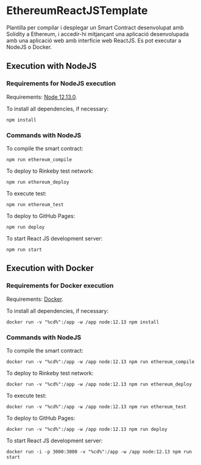 # EthereumReactJSTemplate
Plantilla per compilar i desplegar un Smart Contract desenvolupat amb Solidity a Ethereum, i accedir-hi mitjançant una aplicació desenvolupada amb una aplicació web amb interfície web ReactJS. Es pot executar a NodeJS o Docker.

## Execution with NodeJS

### Requirements for NodeJS execution
Requirements: [Node 12.13.0](https://nodejs.org/en/download/).

To install all dependencies, if necessary:
```
npm install
```

### Commands with NodeJS
To compile the smart contract:
```
npm run ethereum_compile
```

To deploy to Rinkeby test network:
```
npm run ethereum_deploy
```

To execute test:
```
npm run ethereum_test
```

To deploy to GitHub Pages:
```
npm run deploy
```

To start React JS development server:
```
npm run start
```

## Execution with Docker

### Requirements for Docker execution
Requirements: [Docker](https://docs.docker.com/get-docker/).

To install all dependencies, if necessary:
```
docker run -v "%cd%":/app -w /app node:12.13 npm install
```

### Commands with NodeJS
To compile the smart contract:
```
docker run -v "%cd%":/app -w /app node:12.13 npm run ethereum_compile
```

To deploy to Rinkeby test network:
```
docker run -v "%cd%":/app -w /app node:12.13 npm run ethereum_deploy
```

To execute test:
```
docker run -v "%cd%":/app -w /app node:12.13 npm run ethereum_test
```

To deploy to GitHub Pages:
```
docker run -v "%cd%":/app -w /app node:12.13 npm run deploy
```

To start React JS development server:
```
docker run -i -p 3000:3000 -v "%cd%":/app -w /app node:12.13 npm run start
```
